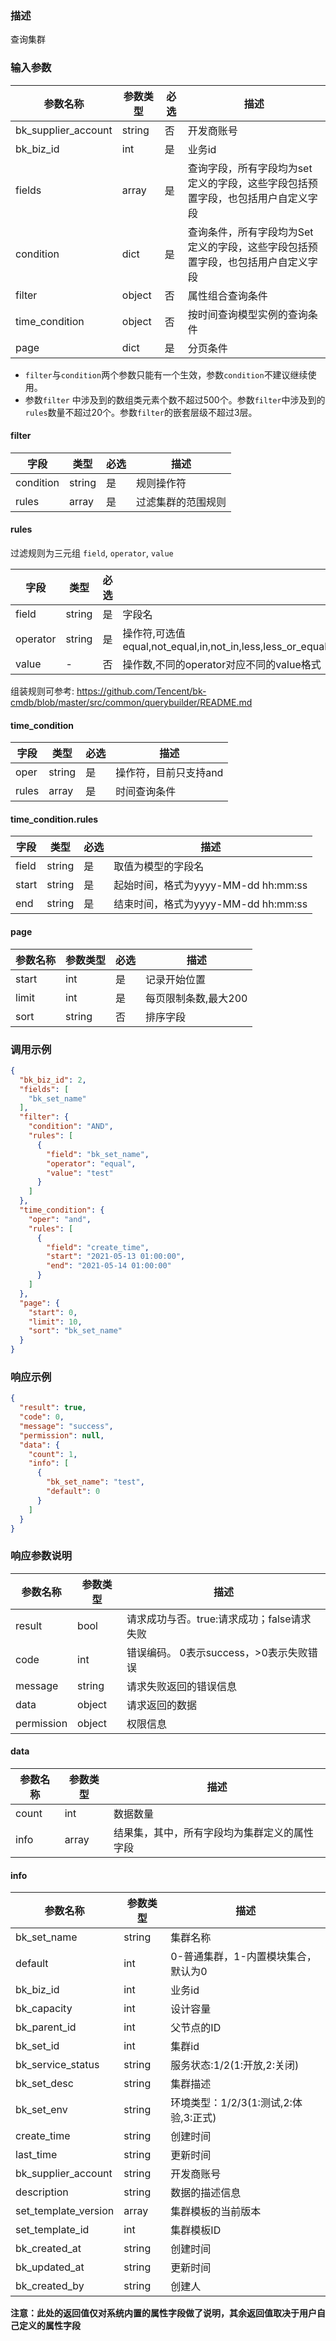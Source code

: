 ### 描述

查询集群

### 输入参数

| 参数名称                | 参数类型   | 必选 | 描述                                        |
|---------------------|--------|----|-------------------------------------------|
| bk_supplier_account | string | 否  | 开发商账号                                     |
| bk_biz_id           | int    | 是  | 业务id                                      |
| fields              | array  | 是  | 查询字段，所有字段均为set定义的字段，这些字段包括预置字段，也包括用户自定义字段 |
| condition           | dict   | 是  | 查询条件，所有字段均为Set定义的字段，这些字段包括预置字段，也包括用户自定义字段 |
| filter| object| 否  | 属性组合查询条件                                                         |
| time_condition | object | 否  | 按时间查询模型实例的查询条件  |
| page                | dict   | 是  | 分页条件                                      |

- `filter`与`condition`两个参数只能有一个生效，参数`condition`不建议继续使用。
- 参数`filter` 中涉及到的数组类元素个数不超过500个。参数`filter`中涉及到的`rules`数量不超过20个。参数`filter`的嵌套层级不超过3层。

#### filter
| 字段        | 类型     | 必选 | 描述        |
|-----------|--------|----|-----------|
| condition | string | 是  | 规则操作符     |
| rules     | array  | 是  | 过滤集群的范围规则 |

#### rules

过滤规则为三元组 `field`, `operator`, `value`

| 字段       | 类型     | 必选 | 描述                                                                                                |
|----------|--------|----|---------------------------------------------------------------------------------------------------|
| field    | string | 是  | 字段名                                                                                               |
| operator | string | 是  | 操作符,可选值 equal,not_equal,in,not_in,less,less_or_equal,greater,greater_or_equal,between,not_between |
| value    | -      | 否  | 操作数,不同的operator对应不同的value格式                                                                       |

组装规则可参考: <https://github.com/Tencent/bk-cmdb/blob/master/src/common/querybuilder/README.md>

#### time_condition

| 字段    | 类型     | 必选 | 描述           |
|-------|--------|----|--------------|
| oper  | string | 是  | 操作符，目前只支持and |
| rules | array  | 是  | 时间查询条件       |

#### time_condition.rules

| 字段    | 类型     | 必选 | 描述                          |
|-------|--------|----|-----------------------------|
| field | string | 是  | 取值为模型的字段名                   |
| start | string | 是  | 起始时间，格式为yyyy-MM-dd hh:mm:ss |
| end   | string | 是  | 结束时间，格式为yyyy-MM-dd hh:mm:ss |  

#### page

| 参数名称  | 参数类型   | 必选 | 描述           |
|-------|--------|----|--------------|
| start | int    | 是  | 记录开始位置       |
| limit | int    | 是  | 每页限制条数,最大200 |
| sort  | string | 否  | 排序字段         |

### 调用示例

```json
{
  "bk_biz_id": 2,
  "fields": [
    "bk_set_name"
  ],
  "filter": {
    "condition": "AND",
    "rules": [
      {
        "field": "bk_set_name",
        "operator": "equal",
        "value": "test"
      }
    ]
  },
  "time_condition": {
    "oper": "and",
    "rules": [
      {
        "field": "create_time",
        "start": "2021-05-13 01:00:00",
        "end": "2021-05-14 01:00:00"
      }
    ]
  },
  "page": {
    "start": 0,
    "limit": 10,
    "sort": "bk_set_name"
  }
}
```

### 响应示例

```json
{
  "result": true,
  "code": 0,
  "message": "success",
  "permission": null,
  "data": {
    "count": 1,
    "info": [
      {
        "bk_set_name": "test",
        "default": 0
      }
    ]
  }
}
```

### 响应参数说明

| 参数名称       | 参数类型   | 描述                         |
|------------|--------|----------------------------|
| result     | bool   | 请求成功与否。true:请求成功；false请求失败 |
| code       | int    | 错误编码。 0表示success，>0表示失败错误  |
| message    | string | 请求失败返回的错误信息                |
| data       | object | 请求返回的数据                    |
| permission | object | 权限信息                       |

#### data

| 参数名称  | 参数类型  | 描述                     |
|-------|-------|------------------------|
| count | int   | 数据数量                   |
| info  | array | 结果集，其中，所有字段均为集群定义的属性字段 |

#### info

| 参数名称                 | 参数类型   | 描述                         |
|----------------------|--------|----------------------------|
| bk_set_name          | string | 集群名称                       |
| default              | int    | 0-普通集群，1-内置模块集合，默认为0       |
| bk_biz_id            | int    | 业务id                       |
| bk_capacity          | int    | 设计容量                       |
| bk_parent_id         | int    | 父节点的ID                     |
| bk_set_id            | int    | 集群id                       |
| bk_service_status    | string | 服务状态:1/2(1:开放,2:关闭)        |
| bk_set_desc          | string | 集群描述                       |
| bk_set_env           | string | 环境类型：1/2/3(1:测试,2:体验,3:正式) |
| create_time          | string | 创建时间                       |
| last_time            | string | 更新时间                       |
| bk_supplier_account  | string | 开发商账号                      |
| description          | string | 数据的描述信息                    |
| set_template_version | array  | 集群模板的当前版本                  |
| set_template_id      | int    | 集群模板ID                     |
| bk_created_at        | string | 创建时间                       |
| bk_updated_at        | string | 更新时间                       |
| bk_created_by        | string | 创建人                        |

**注意：此处的返回值仅对系统内置的属性字段做了说明，其余返回值取决于用户自己定义的属性字段**
